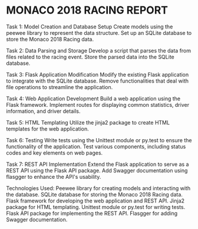 # MONACO 2018 RACING REPORT
Task 1: Model Creation and Database Setup
	Create models using the peewee library to represent the data structure.
	Set up an SQLite database to store the Monaco 2018 Racing data.

Task 2: Data Parsing and Storage
	Develop a script that parses the data from files related to the racing event.
	Store the parsed data into the SQLite database.

Task 3: Flask Application Modification
	Modify the existing Flask application to integrate with the SQLite database.
	Remove functionalities that deal with file operations to streamline the application.

Task 4: Web Application Development
	Build a web application using the Flask framework.
	Implement routes for displaying common statistics, driver information, and driver details.

Task 5: HTML Templating
	Utilize the jinja2 package to create HTML templates for the web application.

Task 6: Testing
	Write tests using the Unittest module or py.test to ensure the functionality of the application.
	Test various components, including status codes and key elements on web pages.

Task 7: REST API Implementation
	Extend the Flask application to serve as a REST API using the Flask API package.
	Add Swagger documentation using flasgger to enhance the API's usability.

Technologies Used:
	Peewee library for creating models and interacting with the database.
	SQLite database for storing the Monaco 2018 Racing data.
	Flask framework for developing the web application and REST API.
	Jinja2 package for HTML templating.
	Unittest module or py.test for writing tests.
	Flask API package for implementing the REST API.
	Flasgger for adding Swagger documentation.
